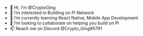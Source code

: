 - 👋 Hi, I’m @CryptoGing
- 👀 I’m interested in Building on Pi Network
- 🌱 I’m currently learning React Native, Mobile App Development
- 💞️ I’m looking to collaborate on helping you build on Pi
- 📫 Reach me on Discord @Crypto_Ging#5791

<!---
CryptoGing/CryptoGing is a ✨ special ✨ repository because its `README.md` (this file) appears on your GitHub profile.
You can click the Preview link to take a look at your changes.
--->
